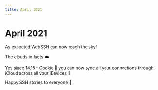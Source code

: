 ```yaml
---
title: April 2021
---
```


# April 2021

As expected WebSSH can now reach the sky! 

The clouds in facts :cloud:

Yes since 14.15 - Cookie :cookie: you can now sync all your connections through iCloud across all your iDevices :muscle:

Happy SSH stories to everyone :wave: